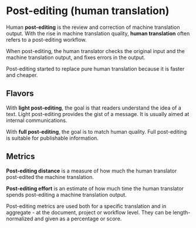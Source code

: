 # Post-editing \(human translation\)

Human **post-editing** is the review and correction of machine translation output. With the rise in machine translation quality, **human translation** often refers to a post-editing workflow.

When post-editing, the human translator checks the original input and the machine translation output, and fixes errors in the output.

Post-editing started to replace pure human translation because it is faster and cheaper.

## Flavors

With **light post-editing**, the goal is that readers understand the idea of a text. Light post-editing provides the gist of a message. It is usually aimed at internal communications.

With **full post-editing**, the goal is to match human quality. Full post-editing is suitable for publishable information.

## Metrics

**Post-editing distance** is a measure of how much the human translator post-edited the machine translation.

**Post-editing effort** is an estimate of how much time the human translator spends post-editing a machine translation output.

Post-editing metrics are used both for a specific translation and in aggregate - at the document, project or workflow level. They can be length-normalized and given as a percentage or score.

